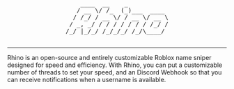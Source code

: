 <div align="center">
  <pre>    ____  __    _           
   / __ \/ /_  (_)___  ____ 
  / /_/ / __ \/ / __ \/ __ \
 / _, _/ / / / / / / / /_/ /
/_/ |_/_/ /_/_/_/ /_/\____/ 
                            </pre>
</div>

---

Rhino is an open-source and entirely customizable Roblox name sniper designed for speed and efficiency. With Rhino, you can put a customizable number of threads to set your speed, and an Discord Webhook so that you can receive notifications when a username is available.
